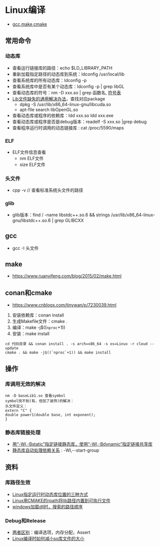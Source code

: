 # Linux编译
* [gcc,make,cmake](https://blog.csdn.net/libaineu2004/article/details/77119908)

## 常用命令
### 动态库
* 查看运行链接库的路径：echo $LD_LIBRARY_PATH
* 重新加载指定路径的动态库到系统：ldconfig /usr/local/lib
* 查看系统库的所有动态库：ldconfig -p
* 查看系统库中是否有某个动态库：ldconfig -p | grep libGL
* 查看动态库的符号：nm -D xxx.so | grep 函数名, [符号表](https://wenku.baidu.com/view/5282f0a080d049649b6648d7c1c708a1284a0ae9.html)
* [Lib文件缺失的通用解决办法](https://www.jianshu.com/p/289205fae296)，查找对应package
  * dpkg -S /usr/lib/x86_64-linux-gnu/libcuda.so
  * apt-file search libOpenGL.so
* 查看动态库或程序的依赖库：ldd xxx.so     ldd xxx.exe
* 查看动态库或程序是否是debug版本：readelf -S xxx.so |grep debug
* 查看程序运行时调用的动态链接库 : cat /proc/5590/maps

### ELF
* ELF文件信息查看
  * nm ELF文件
  * size ELF文件

### 头文件
* cpp -v // 查看标准系统头文件的路径

### glib
* glib版本：find / -name libstdc++.so.6 && strings /usr/lib/x86_64-linux-gnu/libstdc++.so.6 | grep GLIBCXX

## gcc
* gcc -I 头文件

## make
* https://www.ruanyifeng.com/blog/2015/02/make.html

## conan和cmake
* https://www.cnblogs.com/tinywan/p/7230039.html

1. 安装依赖库：conan install
1. 生成Makefile文件：cmake .
1. 编译：make -j$((`nproc`+1))
1. 安装：make install

```
cd 代码目录 && conan install . -s arch=x86_64 -s os=Linux -r cloud --update
cmake . && make -j$((`nproc`+1)) && make install
```

## 操作
### 库调用无效的解决
```
nm -D baseLib1.so 查看symbol
symbol找不到(有，但加了装饰)的解决：
头文件定义：
extern "C" {
double power1(double base, int exponent);
}
```

### 静态库链接处理
* [用“-Wl,-Bstatic”指定链接静态库，使用“-Wl,-Bdynamic”指定链接共享库](https://cmake.org/cmake/help/latest/variable/CMAKE_LINK_SEARCH_START_STATIC.html)
* [静态库自动处理依赖关系](https://cloud.tencent.com/developer/article/1377516) : -Wl,--start-group

## 资料
### 库路径生效
* [Linux指定运行时动态库位置的三种方式](https://blog.csdn.net/gx_1983/article/details/78352457)
* [Linux用CMAKE的rpath将lib路径内置到可执行文件](https://blog.csdn.net/z296671124/article/details/86699720)
* [windows加载dll时，搜索的路径顺序](https://blog.csdn.net/m0_60352504/article/details/120070816)

### Debug和Release
* [两者区别](https://developer.51cto.com/article/645043.html)：编译选项，内存分配，Assert
* [Linux编译时如何减小so库文件的大小](https://blog.csdn.net/coolchen66/article/details/110928982)
